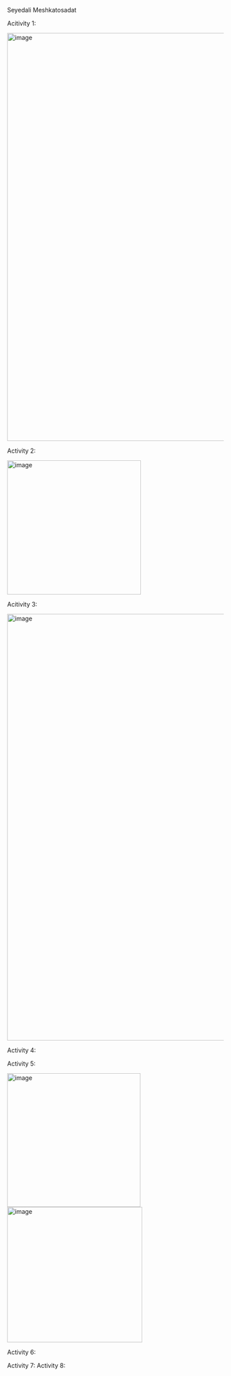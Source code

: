 Seyedali Meshkatosadat


Acitivity 1:

<img width="946" alt="image" src="https://user-images.githubusercontent.com/29826854/191382376-dfa2a040-7446-4e33-8e71-b9244b54d29d.png">

Activity 2:

<img width="311" alt="image" src="https://user-images.githubusercontent.com/29826854/191383116-2d553236-02fb-4ab1-8c81-8396ca42dd71.png">

Acitivity 3: 

<img width="989" alt="image" src="https://user-images.githubusercontent.com/29826854/191383621-faab9472-b562-42f1-b4fa-888b6054bffe.png">


Activity 4: 


Activity 5: 

<img width="310" alt="image" src="https://user-images.githubusercontent.com/29826854/191385078-75c42a7f-caa6-4717-8c37-dadac5f70cfb.png">

<img width="314" alt="image" src="https://user-images.githubusercontent.com/29826854/191385091-22a7dc43-ed88-4906-ac2f-d47bb0bb20c8.png">




Activity 6: 



Activity 7: 
Activity 8: 
